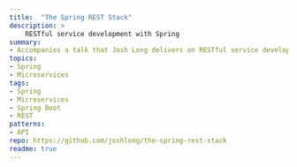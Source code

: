 ```yaml
---
title:  "The Spring REST Stack"
description: >
    RESTful service development with Spring
summary:
- Accompanies a talk that Josh Long delivers on RESTful service development with Spring
topics:
- Spring
- Microservices
tags:
- Spring
- Microservices
- Spring Boot
- REST
patterns:
- API
repo: https://github.com/joshlong/the-spring-rest-stack
readme: true
---
```



